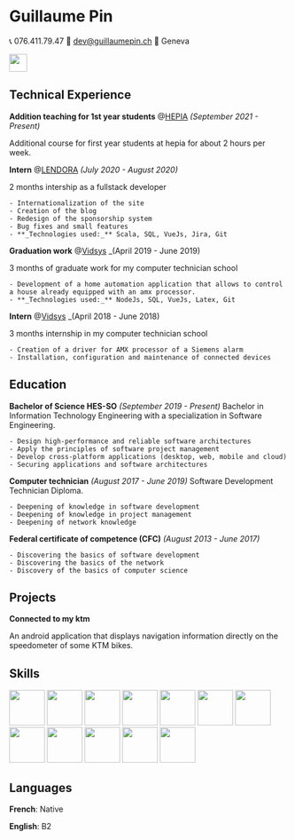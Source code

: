 # Guillaume Pin

📞 076.411.79.47 📧 dev@guillaumepin.ch 🚩 Geneva

<a href="https://github.com/pinginfo"><img src="https://external-content.duckduckgo.com/iu/?u=https%3A%2F%2Fpngimg.com%2Fuploads%2Fgithub%2Fgithub_PNG58.png&f=1&nofb=1" width="32px"></a>

## Technical Experience
**Addition teaching for 1st year students** @[HEPIA](https://www.hesge.ch/hepia/) _(September 2021 - Present)_

Additional course for first year students at hepia for about 2 hours per week.

**Intern** @[LENDORA](https://lendora.ch/) _(July 2020 - August 2020)_

2 months intership as a fullstack developer

    - Internationalization of the site
    - Creation of the blog
    - Redesign of the sponsorship system
    - Bug fixes and small features
    - **_Technologies used:_** Scala, SQL, VueJs, Jira, Git

**Graduation work** @[Vidsys](https://www.vidsys.ch/) _(April 2019 - June 2019)

3 months of graduate work for my computer technician school

    - Development of a home automation application that allows to control a house already equipped with an amx processor.
    - **_Technologies used:_** NodeJs, SQL, VueJs, Latex, Git

**Intern** @[Vidsys](https://www.vidsys.ch/) _(April 2018 - June 2018)

3 months internship in my computer technician school

    - Creation of a driver for AMX processor of a Siemens alarm
    - Installation, configuration and maintenance of connected devices

## Education

**Bachelor of Science HES-SO** _(September 2019 - Present)_
Bachelor in Information Technology Engineering with a specialization in Software Engineering.

    - Design high-performance and reliable software architectures
    - Apply the principles of software project management
    - Develop cross-platform applications (desktop, web, mobile and cloud)
    - Securing applications and software architectures

**Computer technician** _(August 2017 - June 2019)_
Software Development Technician Diploma.

    - Deepening of knowledge in software development
    - Deepening of knowledge in project management
    - Deepening of network knowledge


**Federal certificate of competence (CFC)** _(August 2013 - June 2017)_

    - Discovering the basics of software development
    - Discovering the basics of the network
    - Discovery of the basics of computer science

## Projects

**Connected to my ktm** 

An android application that displays navigation information directly on the speedometer of some KTM bikes.

## Skills
<img src="https://cdn.jsdelivr.net/gh/devicons/devicon/icons/linux/linux-plain.svg" width="64"/>
<img src="https://external-content.duckduckgo.com/iu/?u=https%3A%2F%2Fcdn.freebiesupply.com%2Flogos%2Flarge%2F2x%2Fc-2975-logo-png-transparent.png&f=1&nofb=1" width="64">
<img src="https://cdn.jsdelivr.net/gh/devicons/devicon/icons/go/go-original.svg" width="64"/>
<img src="https://cdn.jsdelivr.net/gh/devicons/devicon/icons/git/git-plain.svg" width="64"/>
<img src="https://cdn.jsdelivr.net/gh/devicons/devicon/icons/javascript/javascript-original.svg" width="64"/>
<img src="https://cdn.jsdelivr.net/gh/devicons/devicon/icons/scala/scala-original.svg" width="64"/>
<img src="https://cdn.jsdelivr.net/gh/devicons/devicon/icons/java/java-original.svg" width="64"/>
<img src="https://cdn.jsdelivr.net/gh/devicons/devicon/icons/kotlin/kotlin-original.svg" width="64"/>
<img src="https://cdn.jsdelivr.net/gh/devicons/devicon/icons/python/python-original.svg" width="64"/>
<img src="https://cdn.jsdelivr.net/gh/devicons/devicon/icons/docker/docker-original.svg" width="64"/>
<img src="https://cdn.jsdelivr.net/gh/devicons/devicon/icons/tensorflow/tensorflow-original.svg" width="64"/>
<img src="https://cdn.jsdelivr.net/gh/devicons/devicon/icons/kubernetes/kubernetes-plain.svg" width="64">

## Languages
**French**: Native

**English**: B2